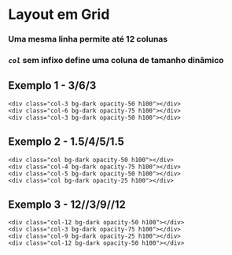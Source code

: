 # Layout em Grid

### Uma mesma linha permite até 12 colunas

### *`col`* sem infixo define uma coluna de tamanho dinâmico

## Exemplo 1 - 3/6/3

`<div class="col-3 bg-dark opacity-50 h100"></div>`\
`<div class="col-6 bg-dark opacity-75 h100"></div>`\
`<div class="col-3 bg-dark opacity-50 h100"></div>`

## Exemplo 2 - 1.5/4/5/1.5

`<div class="col bg-dark opacity-50 h100"></div>`\
`<div class="col-4 bg-dark opacity-75 h100"></div>`\
`<div class="col-5 bg-dark opacity-50 h100"></div>`\
`<div class="col bg-dark opacity-25 h100"></div>`

## Exemplo 3 - 12//3/9//12

`<div class="col-12 bg-dark opacity-50 h100"></div>`\
`<div class="col-3 bg-dark opacity-75 h100"></div>`\
`<div class="col-9 bg-dark opacity-25 h100"></div>`\
`<div class="col-12 bg-dark opacity-50 h100"></div>`
